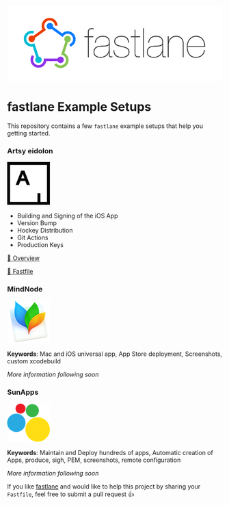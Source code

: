 <h3 align="center">
  <img src="Logos/fastlane_text.png" alt="fastlane Logo" />
</h3>

fastlane Example Setups
=======================

This repository contains a few `fastlane` example setups that help you getting started.

### Artsy eidolon
![Artsy](Logos/Artsy.png)

- Building and Signing of the iOS App
- Version Bump
- Hockey Distribution
- Git Actions
- Production Keys

[:hamburger: Overview](/Artsy/eidolon)

[:hamburger: Fastfile](/Artsy/eidolon/Fastfile)


### MindNode
![MindNode](Logos/MindNode.png)

**Keywords**: Mac and iOS universal app, App Store deployment, Screenshots, custom xcodebuild

*More information following soon*

### SunApps
![SunApps](Logos/SunApps.png)

**Keywords**: Maintain and Deploy hundreds of apps, Automatic creation of Apps, produce, sigh, PEM, screenshots, remote configuration

*More information following soon*

If you like [fastlane](https://fastlane.tools) and would like to help this project by sharing your `Fastfile`, feel free to submit a pull request :+1:

